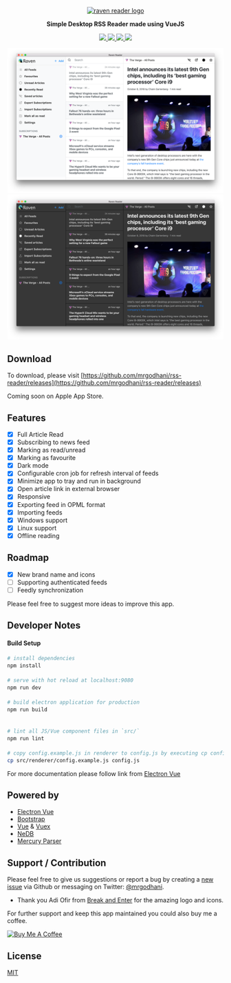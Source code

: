 <p align="center">
    <a href="https://github.com/mrgodhani/rss-reader">
        <img alt="raven reader logo" src="https://github.com/mrgodhani/rss-reader/blob/master/raven-logo.png?raw=true" width="400">
    </a>
</p>

<p align="center">
    <strong>Simple Desktop RSS Reader made using VueJS</strong>
</p>

<p align="center">
<a href="https://travis-ci.org/mrgodhani/raven-reader">
<img src="https://travis-ci.org/mrgodhani/raven-reader.svg?branch=master">
</a>
<a href="https://codeclimate.com/github/mrgodhani/raven-reader/maintainability">
<img src="https://api.codeclimate.com/v1/badges/b19f2a2aaaeae1f85910/maintainability" />
</a>
<a href="https://david-dm.org/mrgodhani/raven-reader" title="dependencies status">
<img src="https://david-dm.org/mrgodhani/raven-reader/status.svg"/>
</a>
<a href="https://david-dm.org/mrgodhani/raven-reader?type=dev" title="devDependencies status">
<img src="https://david-dm.org/mrgodhani/raven-reader/dev-status.svg"/></a>
</p>

![newscreenshot](/newscreenshot.png)
![darkscreenshot](/darkscreenshot.png)

## Download

To download, please visit [https://github.com/mrgodhani/rss-reader/releases](https://github.com/mrgodhani/rss-reader/releases)

Coming soon on Apple App Store.

## Features

- [x] Full Article Read
- [x] Subscribing to news feed
- [x] Marking as read/unread
- [x] Marking as favourite
- [x] Dark mode
- [x] Configurable cron job for refresh interval of feeds
- [x] Minimize app to tray and run in background
- [x] Open article link in external browser
- [x] Responsive
- [x] Exporting feed in OPML format
- [x] Importing feeds
- [x] Windows support
- [x] Linux support
- [x] Offline reading

## Roadmap
- [x] New brand name and icons
- [ ] Supporting authenticated feeds
- [ ] Feedly synchronization

Please feel free to suggest more ideas to improve this app.


## Developer Notes

#### Build Setup

``` bash
# install dependencies
npm install

# serve with hot reload at localhost:9080
npm run dev

# build electron application for production
npm run build


# lint all JS/Vue component files in `src/`
npm run lint

# copy config.example.js in renderer to config.js by executing cp config.example.js config.js and set Mercury parser token
cp src/renderer/config.example.js config.js

```

For more documentation please follow link from [Electron Vue](https://simulatedgreg.gitbooks.io/electron-vue/content/)

## Powered by

- [Electron Vue](https://github.com/SimulatedGREG/electron-vue)
- [Bootstrap](https://getbootstrap.com)
- [Vue](https://www.vuejs.org) & [Vuex](https://vuex.vuejs.org)
- [NeDB](https://github.com/louischatriot/nedb)
- [Mercury Parser](https://mercury.postlight.com/web-parser/)


## Support / Contribution

Please feel free to give us suggestions or report a bug by creating a [new issue](https://github.com/mrgodhani/rss-reader/issues) via Github or messaging on  Twitter: [@mrgodhani](https://twitter.com/mrgodhani).

- Thank you Adi Ofir from [Break and Enter](https://www.breakenter.com) for the amazing logo and icons.

For further support and keep this app maintained you could also buy me a coffee.

<p><a href="https://www.buymeacoffee.com/vXlonHais" target="_blank"><img src="https://www.buymeacoffee.com/assets/img/custom_images/orange_img.png" alt="Buy Me A Coffee" style="height: auto !important;width: auto !important;" ></a></p>

## License
[MIT](https://github.com/mrgodhani/rss-reader/blob/master/LICENSE)

